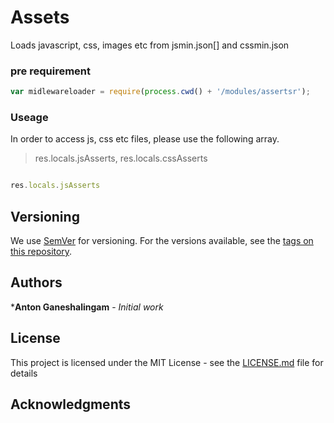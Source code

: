 # Assets

Loads javascript, css, images etc from jsmin.json[] and cssmin.json

### pre requirement

```javascript
var midlewareloader = require(process.cwd() + '/modules/assertsr');

```
### Useage

In order to access js, css etc files, please use the following array.
> res.locals.jsAsserts, 
> res.locals.cssAsserts

```javascript

res.locals.jsAsserts

```

    

## Versioning

We use [SemVer](http://semver.org/) for versioning. For the versions available, see the [tags on this repository](https://github.com/your/project/tags). 

## Authors

***Anton Ganeshalingam** - *Initial work* 



## License

This project is licensed under the MIT License - see the [LICENSE.md](LICENSE.md) file for details

## Acknowledgments


